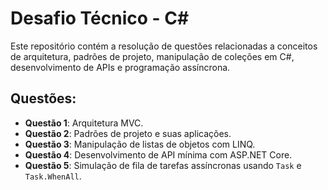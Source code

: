 # Desafio Técnico - C#

Este repositório contém a resolução de questões relacionadas a conceitos de arquitetura, padrões de projeto, manipulação de coleções em C#, desenvolvimento de APIs e programação assíncrona. 

## Questões:

- **Questão 1**: Arquitetura MVC.
- **Questão 2**: Padrões de projeto e suas aplicações.
- **Questão 3**: Manipulação de listas de objetos com LINQ.
- **Questão 4**: Desenvolvimento de API mínima com ASP.NET Core.
- **Questão 5**: Simulação de fila de tarefas assíncronas usando `Task` e `Task.WhenAll`.

